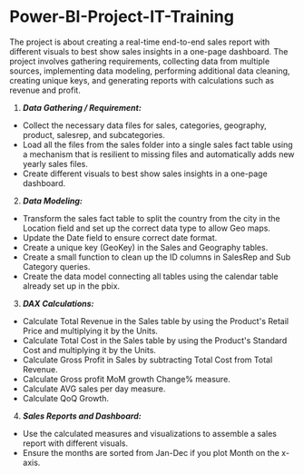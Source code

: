 # Power-BI-Project-IT-Training

The project is about creating a real-time end-to-end sales report with different visuals to best show sales insights in a one-page dashboard. The project involves gathering requirements, collecting data from multiple sources, implementing data modeling, performing additional data cleaning, creating unique keys, and generating reports with calculations such as revenue and profit.


1. ***Data Gathering / Requirement:***

- Collect the necessary data files for sales, categories, geography, product, salesrep, and subcategories.
- Load all the files from the sales folder into a single sales fact table using a mechanism that is resilient to missing files and automatically adds new yearly sales files.
- Create different visuals to best show sales insights in a one-page dashboard.



2. ***Data Modeling:***

- Transform the sales fact table to split the country from the city in the Location field and set up the correct data type to allow Geo maps.
- Update the Date field to ensure correct date format.
- Create a unique key (GeoKey) in the Sales and Geography tables.
- Create a small function to clean up the ID columns in SalesRep and Sub Category queries.
- Create the data model connecting all tables using the calendar table already set up in the pbix.


3. ***DAX Calculations:***

- Calculate Total Revenue in the Sales table by using the Product's Retail Price and multiplying it by the Units.
- Calculate Total Cost in the Sales table by using the Product's Standard Cost and multiplying it by the Units.
- Calculate Gross Profit in Sales by subtracting Total Cost from Total Revenue.
- Calculate Gross profit MoM growth Change% measure.
- Calculate AVG sales per day measure.
- Calculate QoQ Growth.


4. ***Sales Reports and Dashboard:***

- Use the calculated measures and visualizations to assemble a sales report with different visuals.
- Ensure the months are sorted from Jan-Dec if you plot Month on the x-axis.

